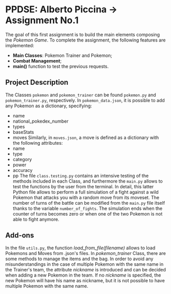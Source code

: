 # PPDSE: Alberto Piccina -> Assignment No.1
The goal of this first assignment is to build the main elements composing the *Pokemon Game*.
To complete the assignment, the following features are implemented:
- **Main Classes**: Pokemon Trainer and Pokemon;
- **Combat Management**;
- **main()** function to test the previous requests.

## Project Description
The Classes ```pokemon``` and ```pokemon_trainer``` can be found ```pokemon.py``` and ```pokemon_trainer.py```, respectively.
In ```pokemon_data.json```, it is possible to add any Pokemon as a dictionary, specifying:
- name
- national_pokedex_number
- types
- baseStats
- moves
Similarly, in ```moves.json```, a move is defined as a dictionary with the following attributes:
- name
- type
- category
- power
- accuracy
- pp
The file ```class.testing.py``` contains an intensive testing of the methods included in each Class, and furthermore the ```main.py``` allows to test the functions by the user from the terminal.
In detail, this latter Python file allows to perform a full simulation of a fight against a wild Pokemon that attacks you with a random move from its moveset. The number of turns of the battle can be modified from the ```main.py``` file itself thanks to the variable ```number_of_fights```. The simulation ends when the counter of turns becomes zero or when one of the two Pokemon is not able to fight anymore.

## Add-ons
In the file ```utils.py```, the function *load_from_file(filename)* allows to load Pokemons and Moves from .json's files.
In *pokemon_trainer* Class, there are some methods to manage the items and the bag.
In order to avoid any misunderstandings in the case of multiple Pokemon with the same name in the Trainer's team, the attribute *nickname* is introduced and can be decided when adding a new Pokemon in the team. If no *nickname* is specified, the new Pokemon will have his name as nickname, but it is not possible to have multiple Pokemon with the same name.